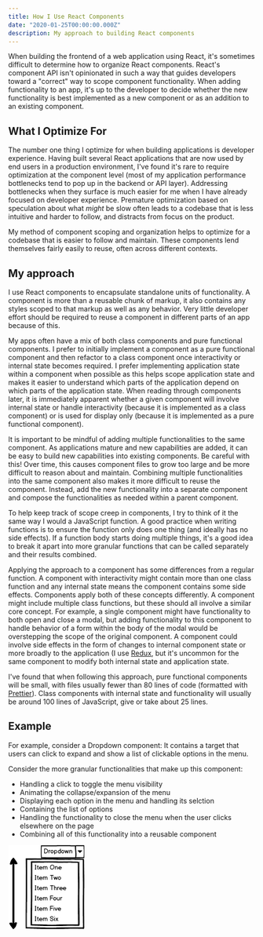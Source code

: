 ```yaml
---
title: How I Use React Components
date: "2020-01-25T00:00:00.000Z"
description: My approach to building React components
---
```


When building the frontend of a web application using React, it's sometimes difficult to determine how to organize React components. React's component API isn't opinionated in such a way that guides developers toward a "correct" way to scope component functionality. When adding functionality to an app, it's up to the developer to decide whether the new functionality is best implemented as a new component or as an addition to an existing component.

## What I Optimize For

The number one thing I optimize for when building applications is developer experience. Having built several React applications that are now used by end users in a production environment, I've found it's rare to require optimization at the component level (most of my application performance bottlenecks tend to pop up in the backend or API layer). Addressing bottlenecks when they surface is much easier for me when I have already focused on developer experience. Premature optimization based on speculation about what _might_ be slow often leads to a codebase that is less intuitive and harder to follow, and distracts from focus on the product.

My method of component scoping and organization helps to optimize for a codebase that is easier to follow and maintain. These components lend themselves fairly easily to reuse, often across different contexts.

## My approach

I use React components to encapsulate standalone units of functionality. A component is more than a reusable chunk of markup, it also contains any styles scoped to that markup as well as any behavior. Very little developer effort should be required to reuse a component in different parts of an app because of this.

My apps often have a mix of both class components and pure functional components. I prefer to initially implement a component as a pure functional component and then refactor to a class component once interactivity or internal state becomes required. I prefer implementing application state within a component when possible as this helps scope application state and makes it easier to understand which parts of the application depend on which parts of the application state. When reading through components later, it is immediately apparent whether a given component will involve internal state or handle interactivity (because it is implemented as a class component) or is used for display only (because it is implemented as a pure functional component).

It is important to be mindful of adding multiple functionalities to the same component. As applications mature and new capabilities are added, it can be easy to build new capabilities into existing components. Be careful with this! Over time, this causes component files to grow too large and be more difficult to reason about and maintain. Combining multiple functionalities into the same component also makes it more difficult to reuse the component. Instead, add the new functionality into a separate component and compose the functionalities as needed within a parent component.

To help keep track of scope creep in components, I try to think of it the same way I would a JavaScript function. A good practice when writing functions is to ensure the function only does one thing (and ideally has no side effects). If a function body starts doing multiple things, it's a good idea to break it apart into more granular functions that can be called separately and their results combined.

Applying the approach to a component has some differences from a regular function. A component with interactivity might contain more than one class function and any internal state means the component contains some side effects. Components apply both of these concepts differently. A component might include multiple class functions, but these should all involve a similar core concept. For example, a single component might have functionality to both open and close a modal, but adding functionality to this component to handle behavior of a form within the body of the modal would be overstepping the scope of the original component. A component could involve side effects in the form of changes to internal component state or more broadly to the application (I use [Redux](https://reduxjs.com), but it's uncommon for the same component to modify both internal state and application state.

I've found that when following this approach, pure functional components will be small, with files usually fewer than 80 lines of code (formatted with [Prettier](https://prettier.io/)). Class components with internal state and functionality will usually be around 100 lines of JavaScript, give or take about 25 lines.

## Example

For example, consider a Dropdown component: It contains a target that users can click to expand and show a list of clickable options in the menu.

Consider the more granular functionalities that make up this component:

- Handling a click to toggle the menu visibility
- Animating the collapse/expansion of the menu
- Displaying each option in the menu and handling its selction
- Containing the list of options
- Handling the functionality to close the menu when the user clicks elsewhere on the page
- Combining all of this functionality into a reusable component

![Dropdown component broken down into more granular functionalities](./dropdown.png)
